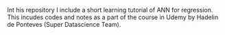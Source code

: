 Int his repository I include a short learning tutorial of ANN for regression. This incudes codes and notes as a part of the course in Udemy by Hadelin de Ponteves (Super Datascience Team).

